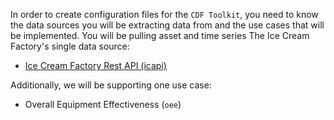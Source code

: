 In order to create configuration files for the `CDF Toolkit`, you need to know the data sources you will be
extracting data from and the use cases that will be implemented. You will be pulling asset and time series The Ice Cream Factory's single data source:

- [Ice Cream Factory Rest API (icapi)](https://ice-cream-factory.inso-internal.cognite.ai/docs#/)

Additionally, we will be supporting one use case:

- Overall Equipment Effectiveness (`oee`)
